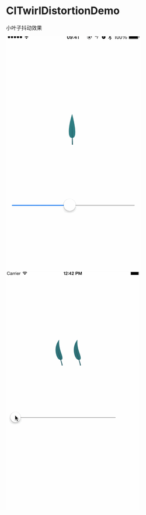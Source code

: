 # CITwirlDistortionDemo
小叶子抖动效果

![Aaron Swartz](https://github.com/alienjun/CITwirlDistortionDemo/blob/master/1.gif)
![Aaron Swartz](https://github.com/alienjun/CITwirlDistortionDemo/blob/master/33.gif)
